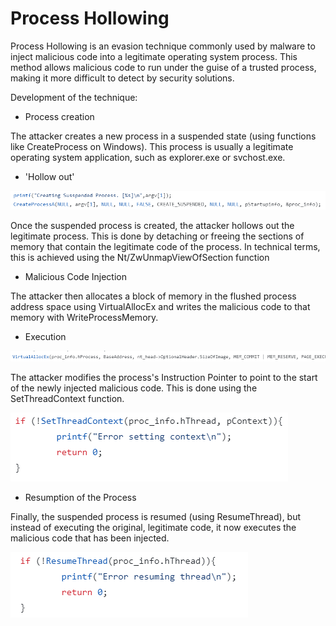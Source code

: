 # Process Hollowing

Process Hollowing is an evasion technique commonly used by malware to inject malicious code into a legitimate operating system process. This method allows malicious code to run under the guise of a trusted process, making it more difficult to detect by security solutions.

Development of the technique:

- Process creation

The attacker creates a new process in a suspended state (using functions like CreateProcess on Windows). This process is usually a legitimate operating system application, such as explorer.exe or svchost.exe.

- 'Hollow out'

<img src="images/phollow3.png" >

Once the suspended process is created, the attacker hollows out the legitimate process. This is done by detaching or freeing the sections of memory that contain the legitimate code of the process. In technical terms, this is achieved using the Nt/ZwUnmapViewOfSection function

- Malicious Code Injection

The attacker then allocates a block of memory in the flushed process address space using VirtualAllocEx and writes the malicious code to that memory with WriteProcessMemory.

- Execution

 <img src="images/phollow4.png" >

The attacker modifies the process's Instruction Pointer to point to the start of the newly injected malicious code. This is done using the SetThreadContext function.

<img src="images/phollow2.png" >

- Resumption of the Process

Finally, the suspended process is resumed (using ResumeThread), but instead of executing the original, legitimate code, it now executes the malicious code that has been injected.

<img src="images/phollow1.png" >

